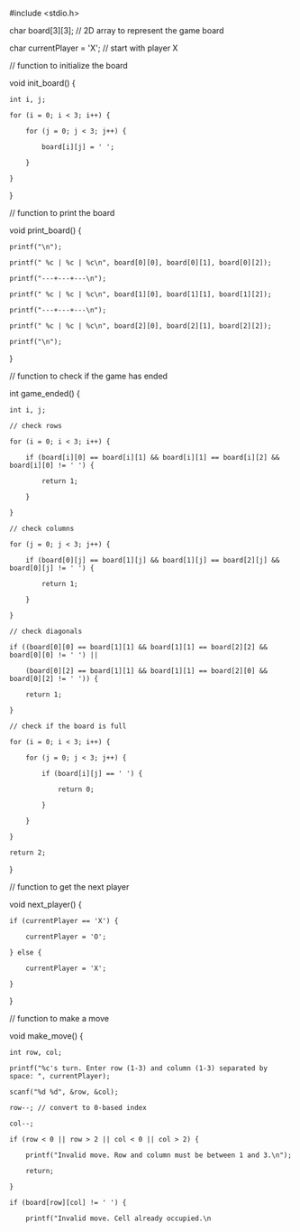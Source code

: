 #include <stdio.h>

char board[3][3]; // 2D array to represent the game board

char currentPlayer = 'X'; // start with player X

// function to initialize the board

void init_board() {

    int i, j;

    for (i = 0; i < 3; i++) {

        for (j = 0; j < 3; j++) {

            board[i][j] = ' ';

        }

    }

}

// function to print the board

void print_board() {

    printf("\n");

    printf(" %c | %c | %c\n", board[0][0], board[0][1], board[0][2]);

    printf("---+---+---\n");

    printf(" %c | %c | %c\n", board[1][0], board[1][1], board[1][2]);

    printf("---+---+---\n");

    printf(" %c | %c | %c\n", board[2][0], board[2][1], board[2][2]);

    printf("\n");

}

// function to check if the game has ended

int game_ended() {

    int i, j;

    // check rows

    for (i = 0; i < 3; i++) {

        if (board[i][0] == board[i][1] && board[i][1] == board[i][2] && board[i][0] != ' ') {

            return 1;

        }

    }

    // check columns

    for (j = 0; j < 3; j++) {

        if (board[0][j] == board[1][j] && board[1][j] == board[2][j] && board[0][j] != ' ') {

            return 1;

        }

    }

    // check diagonals

    if ((board[0][0] == board[1][1] && board[1][1] == board[2][2] && board[0][0] != ' ') ||

        (board[0][2] == board[1][1] && board[1][1] == board[2][0] && board[0][2] != ' ')) {

        return 1;

    }

    // check if the board is full

    for (i = 0; i < 3; i++) {

        for (j = 0; j < 3; j++) {

            if (board[i][j] == ' ') {

                return 0;

            }

        }

    }

    return 2;

}

// function to get the next player

void next_player() {

    if (currentPlayer == 'X') {

        currentPlayer = 'O';

    } else {

        currentPlayer = 'X';

    }

}

// function to make a move

void make_move() {

    int row, col;

    printf("%c's turn. Enter row (1-3) and column (1-3) separated by space: ", currentPlayer);

    scanf("%d %d", &row, &col);

    row--; // convert to 0-based index

    col--;

    if (row < 0 || row > 2 || col < 0 || col > 2) {

        printf("Invalid move. Row and column must be between 1 and 3.\n");

        return;

    }

    if (board[row][col] != ' ') {

        printf("Invalid move. Cell already occupied.\n
